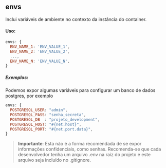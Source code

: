## envs

Inclui variáveis de ambiente no contexto da instância do container.

#### Uso:
```js
envs: {
  ENV_NAME_1: 'ENV_VALUE_1',
  ENV_NAME_2: 'ENV_VALUE_2',
  ...,
  ENV_NAME_N: 'ENV_VALUE_N',
}
```

##### Exemplos:

Podemos expor algumas variáveis para configurar um banco de dados postgres, por exemplo
```js
envs: {
  POSTGRESQL_USER: "admin",
  POSTGRESQL_PASS: "senha_secreta",
  POSTGRESQL_DB  : "projeto_development",
  POSTGRESQL_HOST: "#{net.host}",
  POSTGRESQL_PORT: "#{net.port.data}",
}
```
> __Importante__: Esta não é a forma recomendada de se expor informações confidenciais, como senhas. Recomenda-se que cada desenvolvedor tenha um arquivo .env na raiz do projeto e este arquivo seja incluído no .gitignore.